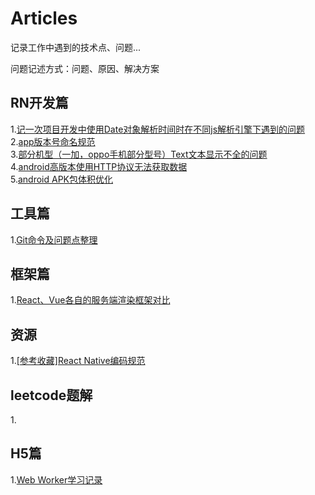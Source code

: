 # Articles
记录工作中遇到的技术点、问题...

问题记述方式：问题、原因、解决方案


## RN开发篇
1.[记一次项目开发中使用Date对象解析时间时在不同js解析引擎下遇到的问题](https://github.com/FerrisYufuWang/Articles/blob/master/RN%E5%BC%80%E5%8F%91%E7%AF%87-1.%E8%AE%B0%E4%B8%80%E6%AC%A1%E9%A1%B9%E7%9B%AE%E5%BC%80%E5%8F%91%E4%B8%AD%E4%BD%BF%E7%94%A8Date%E5%AF%B9%E8%B1%A1%E8%A7%A3%E6%9E%90%E6%97%B6%E9%97%B4%E6%97%B6%E5%9C%A8%E4%B8%8D%E5%90%8Cjs%E8%A7%A3%E6%9E%90%E5%BC%95%E6%93%8E%E4%B8%8B%E9%81%87%E5%88%B0%E7%9A%84%E9%97%AE%E9%A2%98.md)  
2.[app版本号命名规范](https://github.com/FerrisYufuWang/Articles/blob/master/RN%E5%BC%80%E5%8F%91%E7%AF%87-2.app%E7%89%88%E6%9C%AC%E5%8F%B7%E5%91%BD%E5%90%8D%E8%A7%84%E8%8C%83.md)  
3.[部分机型（一加，oppo手机部分型号）Text文本显示不全的问题](https://github.com/FerrisYufuWang/Articles/blob/master/RN%E5%BC%80%E5%8F%91%E7%AF%87-3.%E9%83%A8%E5%88%86%E6%9C%BA%E5%9E%8B%EF%BC%88%E4%B8%80%E5%8A%A0%EF%BC%8Coppo%E6%89%8B%E6%9C%BA%E9%83%A8%E5%88%86%E5%9E%8B%E5%8F%B7%EF%BC%89Text%E6%96%87%E6%9C%AC%E6%98%BE%E7%A4%BA%E4%B8%8D%E5%85%A8%E7%9A%84%E9%97%AE%E9%A2%98.md)  
4.[android高版本使用HTTP协议无法获取数据](https://github.com/FerrisYufuWang/Articles/blob/master/RN%E5%BC%80%E5%8F%91%E7%AF%87-4.android%E9%AB%98%E7%89%88%E6%9C%AC%E4%BD%BF%E7%94%A8HTTP%E5%8D%8F%E8%AE%AE%E6%97%A0%E6%B3%95%E8%8E%B7%E5%8F%96%E6%95%B0%E6%8D%AE.md)  
5.[android APK包体积优化]()  

## 工具篇
1.[Git命令及问题点整理](https://github.com/FerrisYufuWang/Articles/blob/master/%E5%B7%A5%E5%85%B7%E7%AF%87-1.Git%E5%91%BD%E4%BB%A4%E5%8F%8A%E9%97%AE%E9%A2%98%E7%82%B9%E6%95%B4%E7%90%86.md)  

## 框架篇
1.[React、Vue各自的服务端渲染框架对比]()

## 资源
1.[[参考收藏]React Native编码规范]()

## leetcode题解
1.[]()

## H5篇
1.[Web Worker学习记录]()